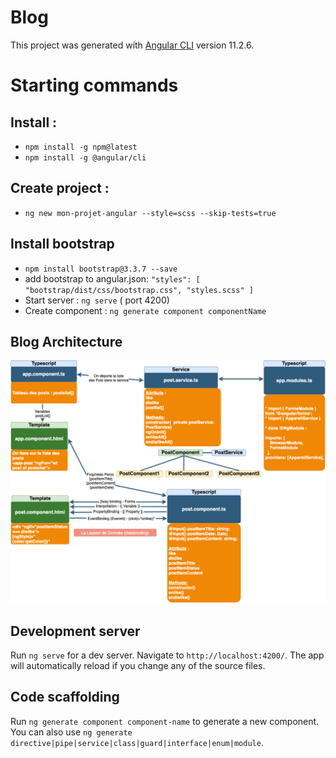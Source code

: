 # Blog

This project was generated with [Angular CLI](https://github.com/angular/angular-cli) version 11.2.6.

# Starting commands
## Install :
- `npm install -g npm@latest`
- `npm install -g @angular/cli`
## Create project : 
- `ng new mon-projet-angular --style=scss --skip-tests=true`
## Install bootstrap  
- `npm install bootstrap@3.3.7 --save`
- add bootstrap to angular.json: 
  `"styles": [
    "bootstrap/dist/css/bootstrap.css",
    "styles.scss"
]`
- Start server : `ng serve` ( port 4200)
- Create component : `ng generate component componentName`

## Blog Architecture

![Blog Architecture](https://github.com/omontigny/blog/blob/main/src/assets/angular_concepts.png)



## Development server

Run `ng serve` for a dev server. Navigate to `http://localhost:4200/`. The app will automatically reload if you change any of the source files.

## Code scaffolding

Run `ng generate component component-name` to generate a new component. You can also use `ng generate directive|pipe|service|class|guard|interface|enum|module`.
